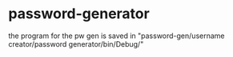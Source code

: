# password-generator
the program for the pw gen is saved in "password-gen/username creator/password generator/bin/Debug/"
